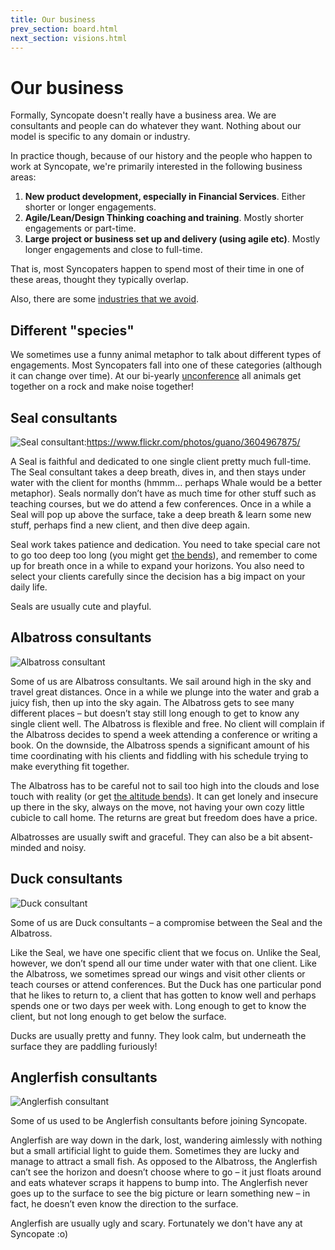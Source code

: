 ```yaml
---
title: Our business
prev_section: board.html
next_section: visions.html
---
```


Our business
============

Formally, Syncopate doesn't really have a business area. We are consultants and people can do whatever they want. Nothing about our model is specific to any domain or industry.

In practice though, because of our history and the people who happen to work at Syncopate, we're primarily interested in the following business areas:

1.  **New product development, especially in Financial Services**. Either shorter or longer engagements.
2.  **Agile/Lean/Design Thinking coaching and training**. Mostly shorter engagements or part-time.
3.  **Large project or business set up and delivery (using agile etc)**. Mostly longer engagements and close to full-time.

That is, most Syncopaters happen to spend most of their time in one of these areas, thought they typically overlap.

Also, there are some [industries that we avoid](industries-that-we-avoid.html).

Different "species"
-----------------------------------

We sometimes use a funny animal metaphor to talk about different types of engagements. Most Syncopaters fall into one of these categories (although it can change over time). At our bi-yearly [unconference](unconference.html) all animals get together on a rock and make noise together!

Seal consultants
----------------

![Seal consultant](/assets/seal-500.jpg "Seal consultant"):https://www.flickr.com/photos/guano/3604967875/

A Seal is faithful and dedicated to one single client pretty much full-time. The Seal consultant takes a deep breath, dives in, and then stays under water with the client for months (hmmm… perhaps Whale would be a better metaphor). Seals normally don’t have as much time for other stuff such as teaching courses, but we do attend a few conferences. Once in a while a Seal will pop up above the surface, take a deep breath & learn some new stuff, perhaps find a new client, and then dive deep again.

Seal work takes patience and dedication. You need to take special care not to go too deep too long (you might get [the bends](https://en.wikipedia.org/wiki/Decompression_sickness)), and remember to come up for breath once in a while to expand your horizons. You also need to select your clients carefully since the decision has a big impact on your daily life.

Seals are usually cute and playful.

Albatross consultants
---------------------

![Albatross consultant](/assets/albatross-500.jpg "Albatross consultant")

Some of us are Albatross consultants. We sail around high in the sky and travel great distances. Once in a while we plunge into the water and grab a juicy fish, then up into the sky again. The Albatross gets to see many different places – but doesn’t stay still long enough to get to know any single client well. The Albatross is flexible and free. No client will complain if the Albatross decides to spend a week attending a conference or writing a book. On the downside, the Albatross spends a significant amount of his time coordinating with his clients and fiddling with his schedule trying to make everything fit together.

The Albatross has to be careful not to sail too high into the clouds and lose touch with reality (or get [the altitude bends](https://en.wikipedia.org/wiki/Altitude_sickness)). It can get lonely and insecure up there in the sky, always on the move, not having your own cozy little cubicle to call home. The returns are great but freedom does have a price.

Albatrosses are usually swift and graceful. They can also be a bit absent-minded and noisy.

Duck consultants
----------------

![Duck consultant](/assets/duck-500.jpg "Duck consultant")

Some of us are Duck consultants – a compromise between the Seal and the Albatross.

Like the Seal, we have one specific client that we focus on. Unlike the Seal, however, we don’t spend all our time under water with that one client. Like the Albatross, we sometimes spread our wings and visit other clients or teach courses or attend conferences. But the Duck has one particular pond that he likes to return to, a client that has gotten to know well and perhaps spends one or two days per week with. Long enough to get to know the client, but not long enough to get below the surface.

Ducks are usually pretty and funny. They look calm, but underneath the surface they are paddling furiously!

Anglerfish consultants
----------------------

![Anglerfish consultant](/assets/anglerfish-500.jpg "Anglerfish consultant")

Some of us used to be Anglerfish consultants before joining Syncopate.

Anglerfish are way down in the dark, lost, wandering aimlessly with nothing but a small artificial light to guide them. Sometimes they are lucky and manage to attract a small fish. As opposed to the Albatross, the Anglerfish can’t see the horizon and doesn’t choose where to go – it just floats around and eats whatever scraps it happens to bump into. The Anglerfish never goes up to the surface to see the big picture or learn something new – in fact, he doesn’t even know the direction to the surface.

Anglerfish are usually ugly and scary. Fortunately we don't have any at Syncopate :o)

